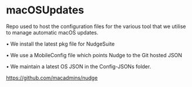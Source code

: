 # macOSUpdates
Repo used to host the configuration files for the various tool that we utilise to manage automatic macOS updates.

• We install the latest pkg file for NudgeSuite 

• We use a MobileConfig file which points Nudge to the Git hosted JSON 

• We maintain a latest OS JSON in the Config-JSONs folder. 

https://github.com/macadmins/nudge
